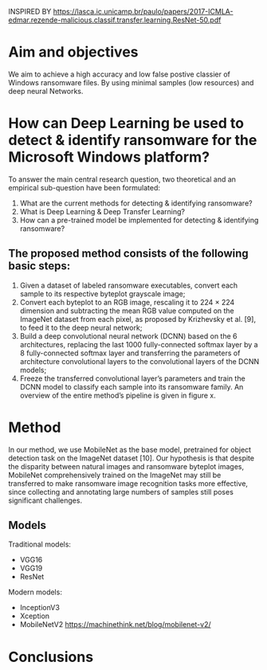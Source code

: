 INSPIRED BY https://lasca.ic.unicamp.br/paulo/papers/2017-ICMLA-edmar.rezende-malicious.classif.transfer.learning.ResNet-50.pdf
# Aim and objectives
We aim to achieve a high accuracy and low false postive classier of Windows ransomware files. 
By using minimal samples (low resources) and deep neural Networks.

# How can Deep Learning be used to detect & identify ransomware for the Microsoft Windows platform?

To answer the main central research question, two theoretical and an empirical sub-question have been formulated:

1.	What are the current methods for detecting & identifying ransomware?
2.	What is Deep Learning & Deep Transfer Learning?
3.	How can a pre-trained model be implemented for detecting & identifying ransomware?


## The proposed method consists of the following basic steps: 
1) Given a dataset of labeled ransomware executables, convert each sample to its respective byteplot grayscale image; 
2) Convert each byteplot to an RGB image, rescaling it to 224 × 224 dimension and subtracting the mean RGB value computed on the ImageNet dataset from each pixel, as proposed by Krizhevsky et al. [9], to feed it to the deep neural network; 
3) Build a deep convolutional neural network (DCNN) based on the 6 architectures, 
replacing the last 1000 fully-connected softmax layer by a 8 fully-connected softmax layer and transferring the parameters of architecture convolutional layers to the convolutional layers of the DCNN models;
4) Freeze the transferred convolutional layer’s parameters and train the DCNN model to classify each sample into its ransomware family. An overview of the entire method’s pipeline is given in figure x.


# Method
In our method, we use MobileNet as the base model, pretrained for object detection task on the ImageNet dataset [10].
Our hypothesis is that despite the disparity between natural images and ransomware byteplot images, MobileNet comprehensively trained on the ImageNet may still be transferred to make ransomware image recognition tasks more effective, since collecting and annotating large numbers of samples still poses significant challenges.

## Models

Traditional models:
- VGG16
- VGG19
- ResNet

Modern models:
- InceptionV3
- Xception
- MobileNetV2
https://machinethink.net/blog/mobilenet-v2/

# Conclusions


